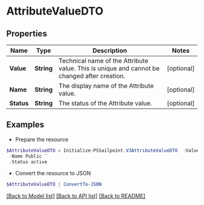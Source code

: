 # AttributeValueDTO
## Properties

Name | Type | Description | Notes
------------ | ------------- | ------------- | -------------
**Value** | **String** | Technical name of the Attribute value. This is unique and cannot be changed after creation. | [optional] 
**Name** | **String** | The display name of the Attribute value. | [optional] 
**Status** | **String** | The status of the Attribute value. | [optional] 

## Examples

- Prepare the resource
```powershell
$AttributeValueDTO = Initialize-PSSailpoint.V3AttributeValueDTO  -Value public `
 -Name Public `
 -Status active
```

- Convert the resource to JSON
```powershell
$AttributeValueDTO | ConvertTo-JSON
```

[[Back to Model list]](../README.md#documentation-for-models) [[Back to API list]](../README.md#documentation-for-api-endpoints) [[Back to README]](../README.md)

